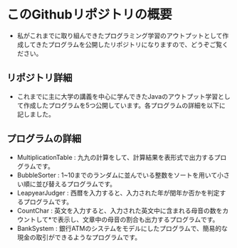# このGithubリポジトリの概要
- 私がこれまでに取り組んできたプログラミング学習のアウトプットとして作成してきたプログラムを公開したリポジトリになりますので、どうぞご覧ください。
## リポジトリ詳細
- これまでに主に大学の講義を中心に学んできたJavaのアウトプット学習として作成したプログラムを5つ公開しています。各プログラムの詳細を以下に記しました。
## プログラムの詳細
- MultiplicationTable : 九九の計算をして、計算結果を表形式で出力するプログラムです。
- BubbleSorter : 1~10までのランダムに並んでいる整数をソートを用いて小さい順に並び替えるプログラムです。
- LeapyearJudger : 西暦を入力すると、入力された年が閏年か否かを判定するプログラムです。
- CountChar : 英文を入力すると、入力された英文中に含まれる母音の数をカウントして*で表示し、文章中の母音の割合も出力するプログラムです。
- BankSystem : 銀行ATMのシステムをモデルにしたプログラムで、簡易的な現金の取引ができるようなプログラムです。

